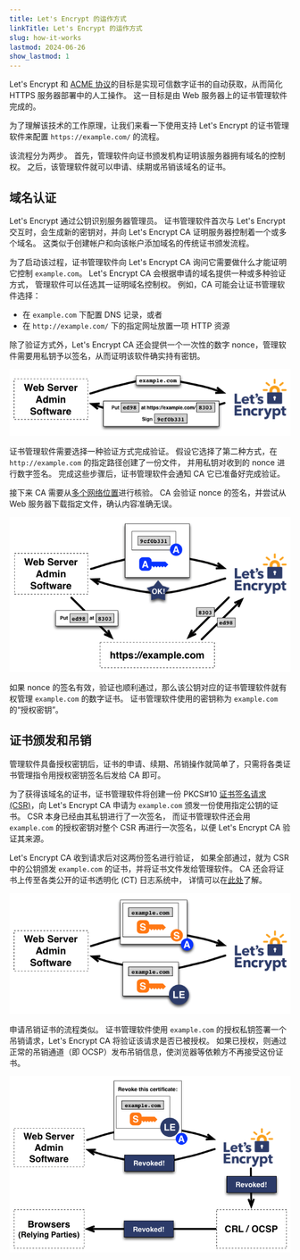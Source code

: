 ```yaml
---
title: Let's Encrypt 的运作方式
linkTitle: Let's Encrypt 的运作方式
slug: how-it-works
lastmod: 2024-06-26
show_lastmod: 1
---
```



Let's&nbsp;Encrypt 和 [ACME 协议](https://tools.ietf.org/html/rfc8555)的目标是实现可信数字证书的自动获取，从而简化 HTTPS 服务器部署中的人工操作。  这一目标是由 Web 服务器上的证书管理软件完成的。

为了理解该技术的工作原理，让我们来看一下使用支持 Let's&nbsp;Encrypt 的证书管理软件来配置 `https://example.com/` 的流程。

该流程分为两步。  首先，管理软件向证书颁发机构证明该服务器拥有域名的控制权。  之后，该管理软件就可以申请、续期或吊销该域名的证书。

## 域名认证

Let's&nbsp;Encrypt 通过公钥识别服务器管理员。  证书管理软件首次与 Let's&nbsp;Encrypt 交互时，会生成新的密钥对，并向 Let's&nbsp;Encrypt CA 证明服务器控制着一个或多个域名。  这类似于创建帐户和向该帐户添加域名的传统证书颁发流程。

为了启动该过程，证书管理软件向 Let's Encrypt CA 询问它需要做什么才能证明它控制 `example.com`。  Let's Encrypt CA 会根据申请的域名提供一种或多种验证方式，   管理软件可以任选其一证明域名控制权。  例如，CA 可能会让证书管理软件选择：

* 在 `example.com` 下配置 DNS 记录，或者
* 在 `http://example.com/` 下的指定网址放置一项 HTTP 资源

除了验证方式外，Let's Encrypt CA 还会提供一个一次性的数字 nonce，管理软件需要用私钥予以签名，从而证明该软件确实持有密钥。

<div class="howitworks-figure">
<img alt="询问如何证明对 example.com 的控制权"
     src="/images/howitworks_challenge.png"/>
</div>

证书管理软件需要选择一种验证方式完成验证。   假设它选择了第二种方式，在 `http://example.com` 的指定路径创建了一份文件，  并用私钥对收到的 nonce 进行数字签名。  完成这些步骤后，证书管理软件会通知 CA 它已准备好完成验证。

接下来 CA 需要从[多个网络位置](/2020/02/19/multi-perspective-validation)进行核验。  CA 会验证 nonce 的签名，并尝试从 Web 服务器下载指定文件，确认内容准确无误。

<div class="howitworks-figure">
<img alt="申请验证对 example.com 的控制权"
     src="/images/howitworks_authorization.png"/>
</div>

如果 nonce 的签名有效，验证也顺利通过，那么该公钥对应的证书管理软件就有权管理 `example.com` 的数字证书。  证书管理软件使用的密钥称为 `example.com` 的“授权密钥”。


## 证书颁发和吊销

管理软件具备授权密钥后，证书的申请、续期、吊销操作就简单了，只需将各类证书管理指令用授权密钥签名后发给 CA 即可。

为了获得该域名的证书，证书管理软件将创建一份 PKCS#10 [证书签名请求 (CSR)](https://tools.ietf.org/html/rfc2986)，向 Let's&nbsp;Encrypt CA 申请为 `example.com` 颁发一份使用指定公钥的证书。  CSR 本身已经由其私钥进行了一次签名，  而证书管理软件还会用 `example.com` 的授权密钥对整个 CSR 再进行一次签名，以便 Let's&nbsp;Encrypt CA 验证其来源。

Let's&nbsp;Encrypt CA 收到请求后对这两份签名进行验证，  如果全部通过，就为 CSR 中的公钥颁发 `example.com` 的证书，并将证书文件发给管理软件。 CA 还会将证书上传至各类公开的证书透明化 (CT) 日志系统中， 详情可以在[此处](https://certificate.transparency.dev/howctworks/#pki)了解。

<div class="howitworks-figure">
<img alt="为 example.com 申请证书"
     src="/images/howitworks_certificate.png"/>
</div>

申请吊销证书的流程类似。  证书管理软件使用 `example.com` 的授权私钥签署一个吊销请求，Let's&nbsp;Encrypt CA 将验证该请求是否已被授权。  如果已授权，则通过正常的吊销通道（即 OCSP）发布吊销信息，使浏览器等依赖方不再接受这份证书。

<div class="howitworks-figure">
<img alt="申请吊销 example.com 的证书"
     src="/images/howitworks_revocation.png"/>
</div>

